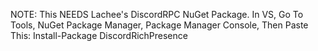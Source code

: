 NOTE: This NEEDS Lachee's DiscordRPC NuGet Package.
In VS, Go To Tools, NuGet Package Manager, Package Manager Console, Then Paste This:
Install-Package DiscordRichPresence
